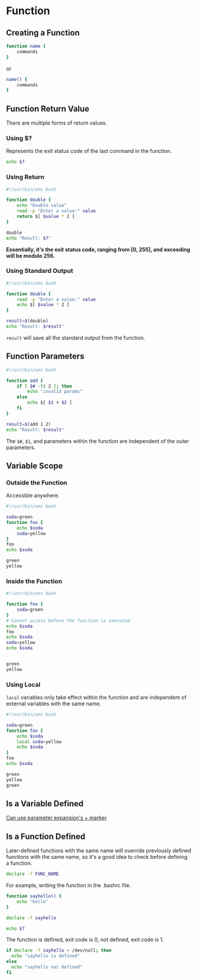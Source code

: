 # Function

## Creating a Function

```bash
function name {
    commands
}
```

or

```bash
name() {
    commands
}
```

## Function Return Value

There are multiple forms of return values.

### Using $?

Represents the exit status code of the last command in the function.

```bash
echo $?
```

### Using Return

```bash
#!/usr/bin/env bash

function double {
    echo "Double value"
    read -p "Enter a value:" value
    return $[ $value * 2 ]
}

double
echo "Result: $?"
```

**Essentially, it's the exit status code, ranging from [0, 255], and exceeding will be modulo 256.**

### Using Standard Output

```bash
#!/usr/bin/env bash

function double {
    read -p "Enter a value:" value
    echo $[ $value * 2 ]
}

result=$(double)
echo "Result: $result"
```

`result` will save all the standard output from the function.

## Function Parameters

```bash
#!/usr/bin/env bash

function add {
    if [ $# -lt 2 ]; then
        echo "invalid params"
    else
        echo $[ $1 + $2 ]
    fi
}

result=$(add 1 2)
echo "Result: $result"
```

The `$#`, `$1`, and parameters within the function are independent of the outer parameters.

## Variable Scope

### Outside the Function

Accessible anywhere.

```bash
#!/usr/bin/env bash

soda=green
function foo {
    echo $soda
    soda=yellow
}
foo
echo $soda
```

```txt
green
yellow
```

### Inside the Function

```bash
#!/usr/bin/env bash

function foo {
    soda=green
}
# Cannot access before the function is executed
echo $soda
foo
echo $soda
soda=yellow
echo $soda
```

```txt

green
yellow
```

### Using Local

`local` variables only take effect within the function and are independent of external variables with the same name.

```bash
#!/usr/bin/env bash

soda=green
function foo {
    echo $soda
    local soda=yellow
    echo $soda
}
foo
echo $soda
```

```txt
green
yellow
green
```

## Is a Variable Defined

[Can use parameter expansion's + marker](can-shu-zhan-kai.md#biao-ji).

## Is a Function Defined

Later-defined functions with the same name will override previously defined functions with the same name, so it's a good idea to check before defining a function.

```bash
declare -f FUNC_NAME
```

For example, writing the function in the .bashrc file.

```bash
function sayhello() {
    echo "hello"
}
```

```bash
declare -f sayhello
```

```bash
echo $?
```

The function is defined, exit code is 0, not defined, exit code is 1.

```bash
if declare -f sayhello > /dev/null; then
  echo "sayhello is defined"
else
  echo "sayhello not defined"
fi
```
